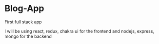 # Blog-App
First full stack app

I will be using react, redux, chakra ui for the frontend and nodejs, express, mongo for the backend 

